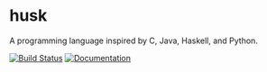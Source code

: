 husk
================
A programming language inspired by C, Java, Haskell, and Python.

[![Build Status](https://travis-ci.org/TechShroom/husk.svg?branch=master)](https://travis-ci.org/TechShroom/husk)
[![Documentation](https://readthedocs.org/projects/husk/badge/?version=latest)](http://husk.readthedocs.io/en/latest/?badge=latest)
